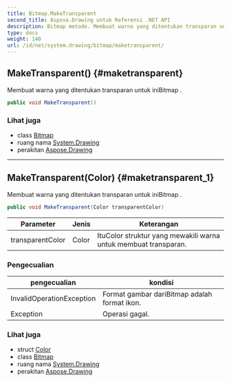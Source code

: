 ```yaml
---
title: Bitmap.MakeTransparent
second_title: Aspose.Drawing untuk Referensi .NET API
description: Bitmap metode. Membuat warna yang ditentukan transparan untuk iniBitmap .
type: docs
weight: 140
url: /id/net/system.drawing/bitmap/maketransparent/
---
```

## MakeTransparent() {#maketransparent}

Membuat warna yang ditentukan transparan untuk iniBitmap .

```csharp
public void MakeTransparent()
```

### Lihat juga

* class [Bitmap](../)
* ruang nama [System.Drawing](../../bitmap/)
* perakitan [Aspose.Drawing](../../../)

---

## MakeTransparent(Color) {#maketransparent_1}

Membuat warna yang ditentukan transparan untuk iniBitmap .

```csharp
public void MakeTransparent(Color transparentColor)
```

| Parameter | Jenis | Keterangan |
| --- | --- | --- |
| transparentColor | Color | ItuColor struktur yang mewakili warna untuk membuat transparan. |

### Pengecualian

| pengecualian | kondisi |
| --- | --- |
| InvalidOperationException | Format gambar dariBitmap adalah format ikon. |
| Exception | Operasi gagal. |

### Lihat juga

* struct [Color](../../color/)
* class [Bitmap](../)
* ruang nama [System.Drawing](../../bitmap/)
* perakitan [Aspose.Drawing](../../../)


